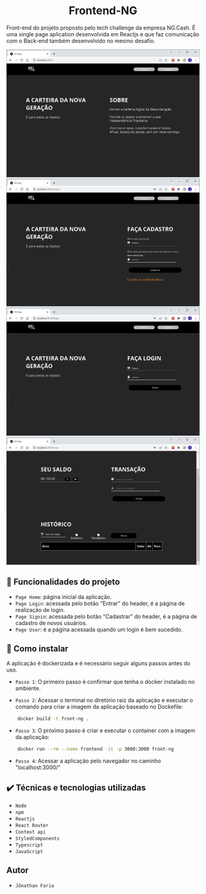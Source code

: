 <h1 align="center"> Frontend-NG </h1>


Front-end do projeto proposto pelo tech challenge da empresa NG.Cash. É uma single page aplication desenvolvida
em Reactjs e que faz comunicação com o Back-end também desenvolvido no mesmo desafio.

![Imagem app pages](https://github.com/jfdsn/frontend-ng/blob/main/public/Imgs/home-page.png)
![Imagem app pages](https://github.com/jfdsn/frontend-ng/blob/main/public/Imgs/cadastro-page.png)
![Imagem app pages](https://github.com/jfdsn/frontend-ng/blob/main/public/Imgs/login-page.png)
![Imagem app pages](https://github.com/jfdsn/frontend-ng/blob/main/public/Imgs/user-page.png)



## :hammer: Funcionalidades do projeto

- `Page Home`: página inicial da aplicação.
- `Page Login`: acessada pelo botão "Entrar" do header, é a página de realização de login.
- `Page Signin`: acessada pelo botão "Cadastrar" do header, é a página de cadastro de novos usuários.
- `Page User`: é a página acessada quando um login é bem sucedido.

## :hammer: Como instalar

A aplicação é dockerizada e é necessário seguir alguns passos antes do uso.

- `Passo 1`: O primeiro passo é confirmar que tenha o docker instalado no ambiente.

- `Passo 2`: Acessar o terminal no diretório raiz da aplicação e executar o comando para criar a imagem
da aplicação baseado no Dockefile:

```sh
    docker build -t front-ng .
```

- `Passo 3`: O próximo passo é criar e executar o container com a imagem da aplicação:

```sh
    docker run --rm --name frontend -it -p 3000:3000 front-ng
```

- `Passo 4`: Acessar a aplicação pelo navegador no caminho "localhost:3000/"

## :heavy_check_mark: Técnicas e tecnologias utilizadas

- `Node`
- `npm`
- `Reactjs`
- `React Router`
- `Context api`
- `StyledComponents`
- `Typescript`
- `JavaScript`

## Autor
- `Jônathan Faria`